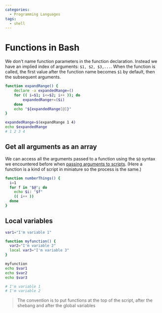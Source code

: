 ```yaml
---
categories:
  - Programming Languages
tags:
  - shell
---
```


# Functions in Bash

We don't name function parameters in the function declaration. Instead we have
an implied index of arguments: `$1, $2, $3,...`. When the function is called,
the first value after the function name becomes `$1` by default, then the
subsequent arguments.

```bash
function expandRange() {
    declare -a expandedRange=()
    for (( i=$1; i<=$2; i++ )); do
        expandedRange+=($i)
    done
    echo "${expandedRange[@]}"
}
```

```bash
expandedRange=$(expandRange 1 4)
echo $expandedRange
# 1 2 3 4
```

## Get all arguments as an array

We can access all the arguments passed to a function using the `$@` syntax we
encountered before when
[passing arguments to scripts](Passing_arguments_to_Bash_scripts.md).
(Here a function is a kind of script in miniature so the process is the same.)

```sh
function numberThings() {
  i=1
  for f in "$@"; do
    echo $i: "$f"
    (( i++ ))
  done
}
```

## Local variables

```sh
var1="I'm variable 1"

function myfunction() {
  var2="I'm variable 2"
  local var3="I'm variable 3"
}

myfunction
echo $var1
echo $var2
echo $var3

# I'm variable 1
# I'm variable 2
```

> The convention is to put functions at the top of the script, after the shebang
> and after the global variables
